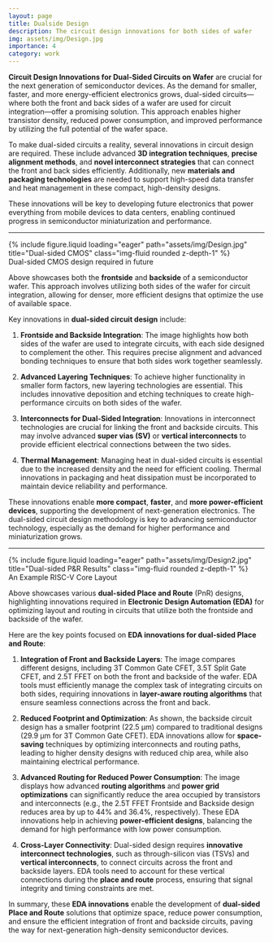 ```yaml
---
layout: page
title: Dualside Design
description: The circuit design innovations for both sides of wafer 
img: assets/img/Design.jpg
importance: 4
category: work
---
```

**Circuit Design Innovations for Dual-Sided Circuits on Wafer** are crucial for the next generation of semiconductor devices. As the demand for smaller, faster, and more energy-efficient electronics grows, dual-sided circuits—where both the front and back sides of a wafer are used for circuit integration—offer a promising solution. This approach enables higher transistor density, reduced power consumption, and improved performance by utilizing the full potential of the wafer space.

To make dual-sided circuits a reality, several innovations in circuit design are required. These include advanced **3D integration techniques**, **precise alignment methods**, and **novel interconnect strategies** that can connect the front and back sides efficiently. Additionally, new **materials and packaging technologies** are needed to support high-speed data transfer and heat management in these compact, high-density designs.

These innovations will be key to developing future electronics that power everything from mobile devices to data centers, enabling continued progress in semiconductor miniaturization and performance.

---
<div class="row">
    <div class="col-sm mt-3 mt-md-0">
        {% include figure.liquid loading="eager" path="assets/img/Design.jpg" title="Dual-sided CMOS" class="img-fluid rounded z-depth-1" %}
    </div>
</div>
<div class="caption">
   Dual-sided CMOS design required in future
</div>

Above showcases both the **frontside** and **backside** of a semiconductor wafer. This approach involves utilizing both sides of the wafer for circuit integration, allowing for denser, more efficient designs that optimize the use of available space.

Key innovations in **dual-sided circuit design** include:

1. **Frontside and Backside Integration**: The image highlights how both sides of the wafer are used to integrate circuits, with each side designed to complement the other. This requires precise alignment and advanced bonding techniques to ensure that both sides work together seamlessly.

2. **Advanced Layering Techniques**: To achieve higher functionality in smaller form factors, new layering technologies are essential. This includes innovative deposition and etching techniques to create high-performance circuits on both sides of the wafer.

3. **Interconnects for Dual-Sided Integration**: Innovations in interconnect technologies are crucial for linking the front and backside circuits. This may involve advanced **super vias (SV)** or **vertical interconnects** to provide efficient electrical connections between the two sides.

4. **Thermal Management**: Managing heat in dual-sided circuits is essential due to the increased density and the need for efficient cooling. Thermal innovations in packaging and heat dissipation must be incorporated to maintain device reliability and performance.

These innovations enable **more compact**, **faster**, and **more power-efficient devices**, supporting the development of next-generation electronics. The dual-sided circuit design methodology is key to advancing semiconductor technology, especially as the demand for higher performance and miniaturization grows.

---

<div class="row">
    <div class="col-sm mt-3 mt-md-0">
        {% include figure.liquid loading="eager" path="assets/img/Design2.jpg" title="Dual-sided P&R Results" class="img-fluid rounded z-depth-1" %}
    </div>
</div>
<div class="caption">
   An Example RISC-V Core Layout
</div>

Above showcases various **dual-sided Place and Route** (PnR) designs, highlighting innovations required in **Electronic Design Automation (EDA)** for optimizing layout and routing in circuits that utilize both the frontside and backside of the wafer.

Here are the key points focused on **EDA innovations for dual-sided Place and Route**:

1. **Integration of Front and Backside Layers**: The image compares different designs, including 3T Common Gate CFET, 3.5T Split Gate CFET, and 2.5T FFET on both the front and backside of the wafer. EDA tools must efficiently manage the complex task of integrating circuits on both sides, requiring innovations in **layer-aware routing algorithms** that ensure seamless connections across the front and back.

2. **Reduced Footprint and Optimization**: As shown, the backside circuit design has a smaller footprint (22.5 µm) compared to traditional designs (29.9 µm for 3T Common Gate CFET). EDA innovations allow for **space-saving** techniques by optimizing interconnects and routing paths, leading to higher density designs with reduced chip area, while also maintaining electrical performance.

3. **Advanced Routing for Reduced Power Consumption**: The image displays how advanced **routing algorithms** and **power grid optimizations** can significantly reduce the area occupied by transistors and interconnects (e.g., the 2.5T FFET Frontside and Backside design reduces area by up to 44% and 36.4%, respectively). These EDA innovations help in achieving **power-efficient designs**, balancing the demand for high performance with low power consumption.

4. **Cross-Layer Connectivity**: Dual-sided design requires **innovative interconnect technologies**, such as through-silicon vias (TSVs) and **vertical interconnects**, to connect circuits across the front and backside layers. EDA tools need to account for these vertical connections during the **place and route** process, ensuring that signal integrity and timing constraints are met.

In summary, these **EDA innovations** enable the development of **dual-sided Place and Route** solutions that optimize space, reduce power consumption, and ensure the efficient integration of front and backside circuits, paving the way for next-generation high-density semiconductor devices.